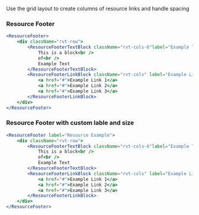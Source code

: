 Use the grid layout to create columns of resource links and handle spacing

### Resource Footer

<!-- prettier-ignore-start -->
```jsx
<ResourceFooter>
    <div className="rvt-row">
        <ResourceFooterTextBlock className="rvt-cols-6"label="Example Text">
            This is a block<br />
            of<br />
            Example Text
        </ResourceFooterTextBlock>
        <ResourceFooterLinkBlock className="rvt-cols" label="Example Links 2">
            <a href="#">Example Link 1</a>
            <a href="#">Example Link 2</a>
            <a href="#">Example Link 3</a>
        </ResourceFooterLinkBlock>
    </div>
</ResourceFooter>
```
<!-- prettier-ignore-end -->

### Resource Footer with custom lable and size

<!-- prettier-ignore-start -->
```jsx
<ResourceFooter label="Resource Example">
    <div className="rvt-row">
        <ResourceFooterTextBlock className="rvt-cols-6"label="Example Text">
            This is a block<br />
            of<br />
            Example Text
        </ResourceFooterTextBlock>
        <ResourceFooterLinkBlock className="rvt-cols" label="Example Links 2">
            <a href="#">Example Link 1</a>
            <a href="#">Example Link 2</a>
            <a href="#">Example Link 3</a>
        </ResourceFooterLinkBlock>
    </div>
</ResourceFooter>
```
<!-- prettier-ignore-end -->
